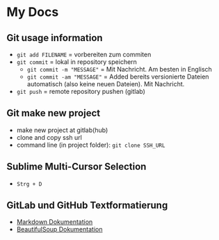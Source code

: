 # My Docs

## Git usage information

* `git add FILENAME` = vorbereiten zum commiten
* `git commit` = lokal in repository speichern
  * `git commit -m "MESSAGE"` = Mit Nachricht. Am besten in Englisch
  * `git commit -am "MESSAGE"` = Added bereits versionierte Dateien automatisch (also keine neuen Dateien). Mit Nachricht.
* `git push` = remote repository pushen (gitlab)

## Git make new project

* make new project at gitlab(hub)
* clone and copy ssh url
* command line (in project folder): `git clone SSH_URL`

## Sublime Multi-Cursor Selection

* `Strg + D`

## GitLab und GitHub Textformatierung

* [Markdown Dokumentation](https://guides.github.com/features/mastering-markdown/)
* [BeautifulSoup Dokumentation](https://www.crummy.com/software/BeautifulSoup/bs4/doc/#true)